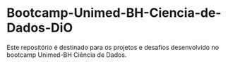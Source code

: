 # Bootcamp-Unimed-BH-Ciencia-de-Dados-DiO
Este repositório é destinado para os projetos e desafios desenvolvido no bootcamp Unimed-BH Ciência de Dados.

